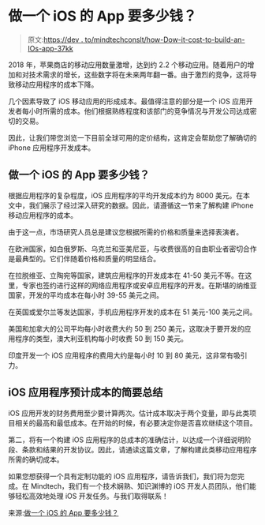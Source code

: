# 做一个 iOS 的 App 要多少钱？

> 原文:[https://dev . to/mindtechconslt/how-Dow-it-cost-to-build-an-IOs-app-37kk](https://dev.to/mindtechconslt/how-much-does-it-cost-to-build-an-ios-app-37kk)

2018 年，苹果商店的移动应用数量激增，达到约 2.2 个移动应用。随着用户的增加和对技术需求的增长，这些数字将在未来两年翻一番。由于激烈的竞争，这将导致移动应用程序的成本下降。

几个因素导致了 iOS 移动应用的形成成本。最值得注意的部分是一个 iOS 应用开发者每小时所需的成本。他们根据熟练程度和该部门的竞争情况与开发公司达成密切的交易。

因此，让我们带您浏览一下目前全球可用的定价结构，这肯定会帮助您了解确切的 iPhone 应用程序开发成本。

## [](#how-much-does-it-cost-to-build-an-ios-app)做一个 iOS 的 App 要多少钱？

根据应用程序的复杂程度，iOS 应用程序的平均开发成本约为 8000 美元。在本文中，我们展示了经过深入研究的数据。因此，请遵循这一节来了解构建 iPhone 移动应用程序的成本。

由于这一点，市场研究人员总是建议您根据所需的价格和质量来选择表演者。

在欧洲国家，如白俄罗斯、乌克兰和亚美尼亚，与收费很高的自由职业者密切合作是最典型的。它们伴随着价格和质量的明显结合。

在拉脱维亚、立陶宛等国家，建筑应用程序的开发成本在 41-50 美元不等。在这里，专家也签约进行这样的网络应用程序或安卓应用程序的开发。在斯堪的纳维亚国家，开发的平均成本在每小时 39-55 美元之间。

在英国或爱尔兰等发达国家，手机应用程序开发的成本在 51 美元-100 美元之间。

美国和加拿大的公司平均每小时收费大约 50 到 250 美元，这取决于要开发的应用程序的类型，澳大利亚机构每小时收费 50 到 150 美元。

印度开发一个 iOS 应用程序的费用大约是每小时 10 到 80 美元，这非常有吸引力。

## iOS 应用程序预计成本的简要总结

iOS 应用开发的财务费用至少要计算两次。估计成本取决于两个变量，即与此类项目相关的最高和最低成本。在开始的时候，有必要决定你是否喜欢继续这个项目。

第二，将有一个构建 iOS 应用程序的总成本的准确估计，以达成一个详细说明阶段、条款和结果的开发协议。因此，请通读这篇文章，了解构建此类移动应用程序所需的确切成本。

如果您想获得一个具有定制功能的 iOS 应用程序，请告诉我们，我们将为您完成。在 Mindtech，我们有一个技术娴熟、知识渊博的 iOS 开发人员团队，他们能够轻松高效地处理 iOS 开发任务。与我们取得联系！

来源:[做一个 iOS 的 App 要多少钱？](https://www.mindtechconsultancy.com/cost-of-ios-app-development/)